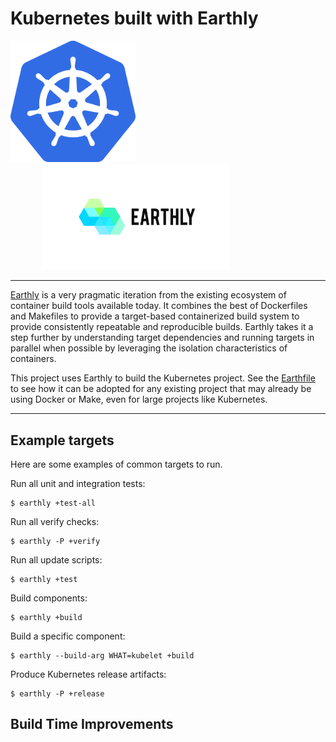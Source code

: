 # Kubernetes built with Earthly

<img src="https://github.com/kubernetes/kubernetes/raw/master/logo/logo.png" width="200"><a href="https://earthly.dev"><img src="logo-banner-white-bg.png" hspace="50px" alt="Earthly" width="300" /></a>


----

[Earthly](https://earthly.dev) is a very pragmatic iteration from the existing ecosystem of container build
tools available today. It combines the best of Dockerfiles and Makefiles to provide a target-based containerized
build system to provide consistently repeatable and reproducible builds. Earthly takes it a step further by understanding
target dependencies and running targets in parallel when possible by leveraging the isolation characteristics of containers.

This project uses Earthly to build the Kubernetes project. See the [Earthfile](./Earthfile) to see how it can be adopted
for any existing project that may already be using Docker or Make, even for large projects like Kubernetes.

----

## Example targets

Here are some examples of common targets to run.

Run all unit and integration tests:
```
$ earthly +test-all
```

Run all verify checks:
```
$ earthly -P +verify
```

Run all update scripts:
```
$ earthly +test
```

Build components:
```
$ earthly +build
```

Build a specific component:
```
$ earthly --build-arg WHAT=kubelet +build
```

Produce Kubernetes release artifacts:
```
$ earthly -P +release
```

## Build Time Improvements
